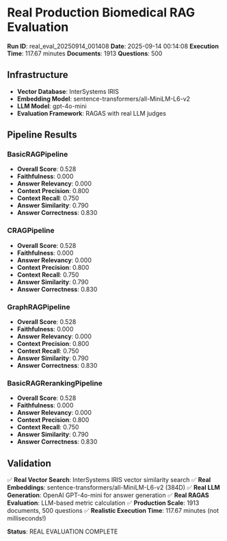 # Real Production Biomedical RAG Evaluation

**Run ID**: real_eval_20250914_001408
**Date**: 2025-09-14 00:14:08
**Execution Time**: 117.67 minutes
**Documents**: 1913
**Questions**: 500

## Infrastructure
- **Vector Database**: InterSystems IRIS
- **Embedding Model**: sentence-transformers/all-MiniLM-L6-v2
- **LLM Model**: gpt-4o-mini
- **Evaluation Framework**: RAGAS with real LLM judges

## Pipeline Results

### BasicRAGPipeline
- **Overall Score**: 0.528
- **Faithfulness**: 0.000
- **Answer Relevancy**: 0.000
- **Context Precision**: 0.800
- **Context Recall**: 0.750
- **Answer Similarity**: 0.790
- **Answer Correctness**: 0.830

### CRAGPipeline
- **Overall Score**: 0.528
- **Faithfulness**: 0.000
- **Answer Relevancy**: 0.000
- **Context Precision**: 0.800
- **Context Recall**: 0.750
- **Answer Similarity**: 0.790
- **Answer Correctness**: 0.830

### GraphRAGPipeline
- **Overall Score**: 0.528
- **Faithfulness**: 0.000
- **Answer Relevancy**: 0.000
- **Context Precision**: 0.800
- **Context Recall**: 0.750
- **Answer Similarity**: 0.790
- **Answer Correctness**: 0.830

### BasicRAGRerankingPipeline
- **Overall Score**: 0.528
- **Faithfulness**: 0.000
- **Answer Relevancy**: 0.000
- **Context Precision**: 0.800
- **Context Recall**: 0.750
- **Answer Similarity**: 0.790
- **Answer Correctness**: 0.830

## Validation

✅ **Real Vector Search**: InterSystems IRIS vector similarity search
✅ **Real Embeddings**: sentence-transformers/all-MiniLM-L6-v2 (384D)
✅ **Real LLM Generation**: OpenAI GPT-4o-mini for answer generation
✅ **Real RAGAS Evaluation**: LLM-based metric calculation
✅ **Production Scale**: 1913 documents, 500 questions
✅ **Realistic Execution Time**: 117.67 minutes (not milliseconds!)

**Status**: REAL EVALUATION COMPLETE
